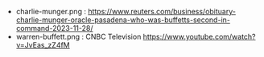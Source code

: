 - charlie-munger.png : https://www.reuters.com/business/obituary-charlie-munger-oracle-pasadena-who-was-buffetts-second-in-command-2023-11-28/
- warren-buffett.png : CNBC Television https://www.youtube.com/watch?v=JvEas_zZ4fM
